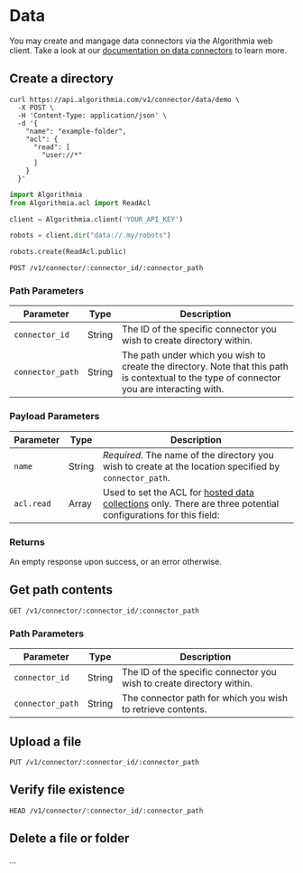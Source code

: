 # Data

You may create and mangage data connectors via the Algorithmia web client. Take a look at our [documentation on data connectors](/developers/data) to learn more.

## Create a directory

```shell
curl https://api.algorithmia.com/v1/connector/data/demo \
  -X POST \
  -H 'Content-Type: application/json' \
  -d '{
    "name": "example-folder",
    "acl": {
      "read": [
        "user://*"
      ]
    }
  }'
```

```python
import Algorithmia
from Algorithmia.acl import ReadAcl

client = Algorithmia.client('YOUR_API_KEY')

robots = client.dir("data://.my/robots")

robots.create(ReadAcl.public)
```

`POST /v1/connector/:connector_id/:connector_path`

### Path Parameters

|Parameter|Type|Description|
|-|-|-|
|`connector_id`|String|The ID of the specific connector you wish to create directory within. |
|`connector_path`|String|The path under which you wish to create the directory. Note that this path is contextual to the type of connector you are interacting with.|

### Payload Parameters

|Parameter|Type|Description|
|-|-|-|
|`name`|String|*Required*. The name of the directory you wish to create at the location specified by `connector_path`.|
|`acl.read`|Array|Used to set the ACL for [hosted data collections](/developers/data/hosted) only. There are three potential configurations for this field: |

### Returns

An empty response upon success, or an error otherwise.

## Get path contents

`GET /v1/connector/:connector_id/:connector_path`

### Path Parameters

|Parameter|Type|Description|
|-|-|-|
|`connector_id`|String|The ID of the specific connector you wish to create directory within.|
|`connector_path`|String|The connector path for which you wish to retrieve contents.|

## Upload a file

`PUT /v1/connector/:connector_id/:connector_path`

## Verify file existence

`HEAD /v1/connector/:connector_id/:connector_path`

## Delete a file or folder

...
